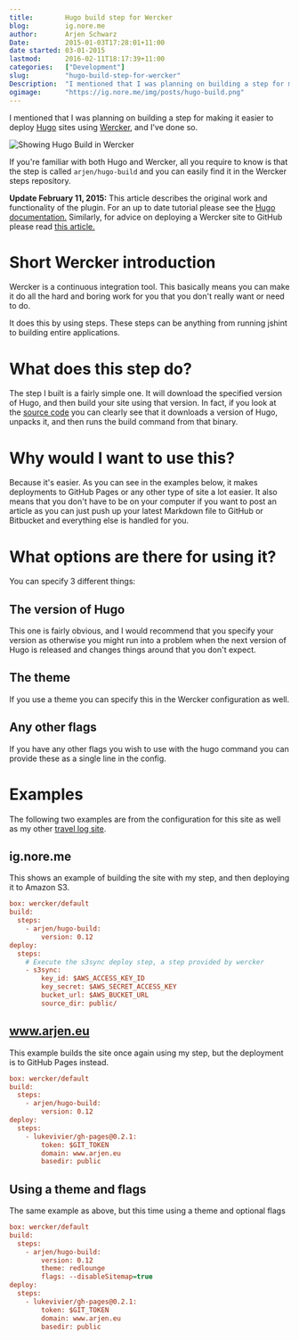 ```yaml
---
title:        Hugo build step for Wercker  
blog:         ig.nore.me  
author:       Arjen Schwarz  
Date:         2015-01-03T17:28:01+11:00   
date started: 03-01-2015  
lastmod:      2016-02-11T18:17:39+11:00
categories:   ["Development"]
slug:         "hugo-build-step-for-wercker"
Description:  "I mentioned that I was planning on building a step for making it easier to deploy Hugo sites using Wercker, and I've done so."
ogimage:      "https://ig.nore.me/img/posts/hugo-build.png"
---
```


I mentioned that I was planning on building a step for making it easier to deploy [Hugo](http://gohugo.io) sites using [Wercker](http://wercker.com), and I've done so.

![Showing Hugo Build in Wercker](/img/posts/hugo-build.png)

If you're familiar with both Hugo and Wercker, all you require to know is that the step is called `arjen/hugo-build` and you can easily find it in the Wercker steps repository.

<div class='ignoreme-update'>
<strong>Update February 11, 2015:</strong> This article describes the original work and functionality of the plugin. For an up to date tutorial please see the <a href="http://bit.ly/1C1CV10">Hugo documentation.</a> Similarly, for advice on deploying a Wercker site to GitHub please read <a href="/2016/01/deploying-a-static-site-to-github-pages/">this article.</a>
</div>

# Short Wercker introduction

Wercker is a continuous integration tool. This basically means you can make it do all the hard and boring work for you that you don't really want or need to do. 

It does this by using steps. These steps can be anything from running jshint to building entire applications.

# What does this step do?

The step I built is a fairly simple one. It will download the specified version of Hugo, and then build your site using that version. In fact, if you look at the [source code](https://github.com/ArjenSchwarz/wercker-step-hugo-build/blob/master/run.sh) you can clearly see that it downloads a version of Hugo, unpacks it, and then runs the build command from that binary.

# Why would I want to use this?

Because it's easier. As you can see in the examples below, it makes deployments to GitHub Pages or any other type of site a lot easier. It also means that you don't have to be on your computer if you want to post an article as you can just push up your latest Markdown file to GitHub or Bitbucket and everything else is handled for you.

# What options are there for using it?

You can specify 3 different things:

## The version of Hugo

This one is fairly obvious, and I would recommend that you specify your version as otherwise you might run into a problem when the next version of Hugo is released and changes things around that you don't expect.

## The theme

If you use a theme you can specify this in the Wercker configuration as well.

## Any other flags

If you have any other flags you wish to use with the hugo command you can provide these as a single line in the config.

# Examples

The following two examples are from the configuration for this site as well as my other [travel log site](https://www.arjen.eu).

## ig.nore.me

This shows an example of building the site with my step, and then deploying it to Amazon S3.

```ini
box: wercker/default
build:
  steps:
    - arjen/hugo-build:
        version: 0.12
deploy:
  steps:
    # Execute the s3sync deploy step, a step provided by wercker
    - s3sync:
        key_id: $AWS_ACCESS_KEY_ID
        key_secret: $AWS_SECRET_ACCESS_KEY
        bucket_url: $AWS_BUCKET_URL
        source_dir: public/
```

## www.arjen.eu

This example builds the site once again using my step, but the deployment is to GitHub Pages instead.

```ini
box: wercker/default
build:
  steps:
    - arjen/hugo-build:
        version: 0.12
deploy:
  steps:
    - lukevivier/gh-pages@0.2.1:
        token: $GIT_TOKEN
        domain: www.arjen.eu
        basedir: public
```

## Using a theme and flags

The same example as above, but this time using a theme and optional flags

```ini
box: wercker/default
build:
  steps:
    - arjen/hugo-build:
        version: 0.12
        theme: redlounge
        flags: --disableSitemap=true
deploy:
  steps:
    - lukevivier/gh-pages@0.2.1:
        token: $GIT_TOKEN
        domain: www.arjen.eu
        basedir: public
```